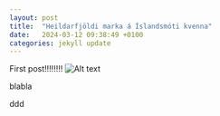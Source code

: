 ```yaml
---
layout: post
title:  "Heildarfjöldi marka á Íslandsmóti kvenna"
date:   2024-03-12 09:38:49 +0100
categories: jekyll update
---
```

First post!!!!!!!!
![Alt text](images/IMG_1464.JPG "Optional title")

blabla

ddd